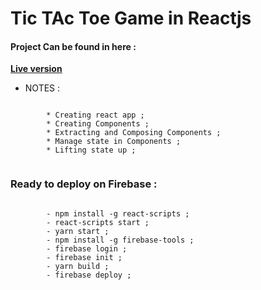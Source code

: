 # Tic TAc Toe Game in Reactjs

#### Project Can be found in here :
 **[Live version](https://tic-tac-toe-game-c7404.web.app)**

*  NOTES :

```

		* Creating react app ;
		* Creating Components ;
		* Extracting and Composing Components ;
		* Manage state in Components ;
		* Lifting state up ;
		
```

 ### Ready to deploy on Firebase :

```

		- npm install -g react-scripts ;
		- react-scripts start ;
		- yarn start ;
		- npm install -g firebase-tools ;
		- firebase login ;
		- firebase init ;
		- yarn build ;
		- firebase deploy ;
		
```